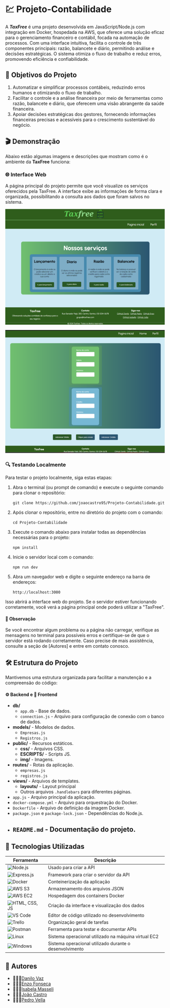 # 💹 Projeto-Contabilidade


A ***TaxFree*** é uma projeto desenvolvida em JavaScript/Node.js com integração em Docker, hospedada na AWS, que oferece uma solução eficaz para o gerenciamento financeiro e contábil, focada na automação de processos. Com uma interface intuitiva, facilita o controle de três componentes principais: razão, balancete e diário, permitindo análise e decisões estratégicas. O sistema otimiza o fluxo de trabalho e reduz erros, promovendo eficiência e confiabilidade.


## 🎯 Objetivos do Projeto

1. Automatizar e simplificar processos contábeis, reduzindo erros humanos e otimizando o fluxo de trabalho.
2. Facilitar o controle e a análise financeira por meio de ferramentas como razão, balancete e diário, que oferecem uma visão abrangente da saúde financeira.
3. Apoiar decisões estratégicas dos gestores, fornecendo informações financeiras precisas e acessíveis para o crescimento sustentável do negócio.

## 🎬 Demonstração

Abaixo estão algumas imagens e descrições que mostram como é o ambiente da **TaxFree** funciona:

### 🌐 Interface Web

A página principal do projeto permite que você visualize os serviços oferecidos pela TaxFree. A interface exibe as informações de forma clara e organizada, possibilitando a consulta aos dados que foram salvos no sistema.

![Página Principal](/public/img/print1.png)


![Balancete](/public/img/print2.png)


### 🔍 Testando Localmente

Para testar o projeto localmente, siga estas etapas:

1. Abra o terminal (ou prompt de comando) e execute o seguinte comando para clonar o repositório:

   `git clone https://github.com/joaocastro95/Projeto-Contabilidade.git`

2. Após clonar o repositório, entre no diretório do projeto com o comando:

   `cd Projeto-Contabilidade`

3. Execute o comando abaixo para instalar todas as dependências necessárias para o projeto:

   `npm install`

4. Inicie o servidor local com o comando:

   `npm run dev`

5. Abra um navegador web e digite o seguinte endereço na barra de endereços:

   `http://localhost:3000`

Isso abrirá a interface web do projeto. Se o servidor estiver funcionando corretamente, você verá a página principal onde poderá utilizar a "TaxFree".

#### 📝 Observação
Se você encontrar algum problema ou a página não carregar, verifique as mensagens no terminal para possíveis erros e certifique-se de que o servidor está rodando corretamente. Caso precise de mais assistência, consulte a seção de [Autores] e entre em contato conosco.


## 🛠️ Estrutura do Projeto
Mantivemos uma estrutura organizada para facilitar a manutenção e a compreensão do código:

#### ⚙️ Backend e 🎨 Frontend

- **db/**
    - `app.db` - Base de dados.
    - `connection.js` - Arquivo para configuração de conexão com o banco de dados.
- **models/** - Modelos de dados.
    - `Empresas.js`
    - `Registros.js`
- **public/** - Recursos estáticos.
    - **css/** - Arquivos CSS.
    - **ESCRIPTS/** - Scripts JS.
    - **img/** - Imagens.
- **routes/** - Rotas da aplicação.
    - `empresas.js`
    - `registros.js`
- **views/** - Arquivos de templates.
    - **layouts/** - Layout principal
    - Outros arquivos `.handlebars` para diferentes páginas.
- `app.js` - Arquivo principal da aplicação.
- `docker-compose.yml` - Arquivo para orquestração do Docker.
- `Dockerfile` - Arquivo de definição da imagem Docker.
- `package.json` e `package-lock.json` - Dependências do Node.js.
- `README.md` - Documentação do projeto.
  ---
## 🚀 Tecnologias Utilizadas

| Ferramenta       | Descrição                                         |
| ---------------- | ------------------------------------------------- |
| ![Node.js](https://img.shields.io/badge/Node.js-339933?style=for-the-badge&logo=nodedotjs&logoColor=white)      | Usado para criar a API                            |
| ![Express.js](https://img.shields.io/badge/Express.js-000000?style=for-the-badge&logo=express&logoColor=white)   | Framework para criar o servidor da API            |
| ![Docker](https://img.shields.io/badge/Docker-2496ED?style=for-the-badge&logo=docker&logoColor=white)       | Conteinerização da aplicação                      |
| ![AWS S3](https://img.shields.io/badge/Amazon%20S3-569A31?style=for-the-badge&logo=amazonaws&logoColor=white)       | Armazenamento dos arquivos JSON                   |
| ![AWS EC2](https://img.shields.io/badge/Amazon%20EC2-FF9900?style=for-the-badge&logo=amazonaws&logoColor=white)      | Hospedagem dos containers Docker                  |
| ![HTML, CSS, JS](https://img.shields.io/badge/HTML%20/%20CSS%20/%20JS-000000?style=for-the-badge&logo=html5&logoColor=white) | Criação da interface e visualização dos dados     |
| ![VS Code](https://img.shields.io/badge/VS%20Code-007ACC?style=for-the-badge&logo=visual-studio-code&logoColor=white) | Editor de código utilizado no desenvolvimento     |
| ![Trello](https://img.shields.io/badge/Trello-0052CC?style=for-the-badge&logo=trello&logoColor=white)       | Organização geral de tarefas           |
| ![Postman](https://img.shields.io/badge/Postman-FF6C37?style=for-the-badge&logo=postman&logoColor=white)     | Ferramenta para testar e documentar APIs          |
| ![Linux](https://img.shields.io/badge/Linux-FCC624?style=for-the-badge&logo=linux&logoColor=black)          | Sistema operacional utilizado na máquina virtual EC2  |
| ![Windows](https://img.shields.io/badge/Windows-0078D6?style=for-the-badge&logo=windows&logoColor=white)    | Sistema operacional utilizado durante o desenvolvimento  |


## 📝 Autores

- 👩🏼‍💻[Danilo Vaz](https://github.com/danilovaz7)
- 👨🏻‍💻[Enzo Fonseca](https://github.com/EnzoFonseca04)
- 👨🏻‍💻[Isabela Masseli](https://github.com/joaocastro95)
- 👨🏻‍💻[João Castro](https://github.com/joaocastro95)
- 👨🏻‍💻[Pedro Vella](https://github.com/PedroVella)